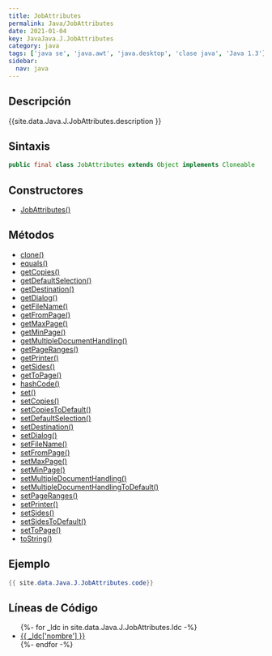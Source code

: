 ```yaml
---
title: JobAttributes
permalink: Java/JobAttributes
date: 2021-01-04
key: JavaJava.J.JobAttributes
category: java
tags: ['java se', 'java.awt', 'java.desktop', 'clase java', 'Java 1.3']
sidebar: 
  nav: java
---
```


## Descripción
{{site.data.Java.J.JobAttributes.description }}

## Sintaxis
~~~java
public final class JobAttributes extends Object implements Cloneable
~~~

## Constructores
* [JobAttributes()](/Java/JobAttributes/JobAttributes/)

## Métodos
* [clone()](/Java/JobAttributes/clone)
* [equals()](/Java/JobAttributes/equals)
* [getCopies()](/Java/JobAttributes/getCopies)
* [getDefaultSelection()](/Java/JobAttributes/getDefaultSelection)
* [getDestination()](/Java/JobAttributes/getDestination)
* [getDialog()](/Java/JobAttributes/getDialog)
* [getFileName()](/Java/JobAttributes/getFileName)
* [getFromPage()](/Java/JobAttributes/getFromPage)
* [getMaxPage()](/Java/JobAttributes/getMaxPage)
* [getMinPage()](/Java/JobAttributes/getMinPage)
* [getMultipleDocumentHandling()](/Java/JobAttributes/getMultipleDocumentHandling)
* [getPageRanges()](/Java/JobAttributes/getPageRanges)
* [getPrinter()](/Java/JobAttributes/getPrinter)
* [getSides()](/Java/JobAttributes/getSides)
* [getToPage()](/Java/JobAttributes/getToPage)
* [hashCode()](/Java/JobAttributes/hashCode)
* [set()](/Java/JobAttributes/set)
* [setCopies()](/Java/JobAttributes/setCopies)
* [setCopiesToDefault()](/Java/JobAttributes/setCopiesToDefault)
* [setDefaultSelection()](/Java/JobAttributes/setDefaultSelection)
* [setDestination()](/Java/JobAttributes/setDestination)
* [setDialog()](/Java/JobAttributes/setDialog)
* [setFileName()](/Java/JobAttributes/setFileName)
* [setFromPage()](/Java/JobAttributes/setFromPage)
* [setMaxPage()](/Java/JobAttributes/setMaxPage)
* [setMinPage()](/Java/JobAttributes/setMinPage)
* [setMultipleDocumentHandling()](/Java/JobAttributes/setMultipleDocumentHandling)
* [setMultipleDocumentHandlingToDefault()](/Java/JobAttributes/setMultipleDocumentHandlingToDefault)
* [setPageRanges()](/Java/JobAttributes/setPageRanges)
* [setPrinter()](/Java/JobAttributes/setPrinter)
* [setSides()](/Java/JobAttributes/setSides)
* [setSidesToDefault()](/Java/JobAttributes/setSidesToDefault)
* [setToPage()](/Java/JobAttributes/setToPage)
* [toString()](/Java/JobAttributes/toString)

## Ejemplo
~~~java
{{ site.data.Java.J.JobAttributes.code}}
~~~

## Líneas de Código
<ul>
{%- for _ldc in site.data.Java.J.JobAttributes.ldc -%}
   <li>
       <a href="{{_ldc['url'] }}">{{ _ldc['nombre'] }}</a>
   </li>
{%- endfor -%}
</ul>
